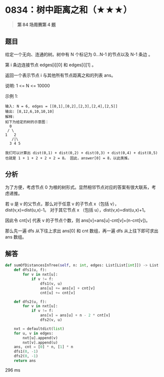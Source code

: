 # 0834：树中距离之和（★★★）


> **第 84 场周赛第 4 题**

## 题目

给定一个无向、连通的树。树中有 N 个标记为 0...N-1 的节点以及 N-1 条边 。

第 i 条边连接节点 edges[i][0] 和 edges[i][1] 。

返回一个表示节点 i 与其他所有节点距离之和的列表 ans。

说明: 1 <= N <= 10000

示例 1:

    输入: N = 6, edges = [[0,1],[0,2],[2,3],[2,4],[2,5]]
    输出: [8,12,6,10,10,10]
    解释: 
    如下为给定的树的示意图：
      0
     / \
    1   2
       /|\
      3 4 5
    
    我们可以计算出 dist(0,1) + dist(0,2) + dist(0,3) + dist(0,4) + dist(0,5) 
    也就是 1 + 1 + 2 + 2 + 2 = 8。 因此，answer[0] = 8，以此类推。


## 分析

为了方便，考虑节点 0 为根的树形式。显然相邻节点对应的答案有很大联系，考虑递推。

若 u 是 v 的父节点，那么对于任意 v 的子节点 x（包括 v），dist(v,x)=dist(u,x)-1。
对于其它节点 x （包括 u），dist(v,x)=dist(u,x)+1。

因此令 cnt[v] 代表 v 的子节点个数，则 ans[v]=ans[u]-cnt[v]+(n-cnt[v])。

那么先一遍 dfs 从下往上求出 ans[0] 和 cnt 数组，再一遍 dfs 从上往下即可求出 ans 数组。

## 解答

```python
def sumOfDistancesInTree(self, n: int, edges: List[List[int]]) -> List[int]:
    def dfs1(u, f):
        for v in nxt[u]:
            if v != f:
                dfs1(v, u)
                ans[u] += ans[v] + cnt[v]
                cnt[u] += cnt[v]

    def dfs2(u, f):
        for v in nxt[u]:
            if v != f:
                ans[v] = ans[u] + n - 2 * cnt[v]
                dfs2(v, u)

    nxt = defaultdict(list)
    for u, v in edges:
        nxt[u].append(v)
        nxt[v].append(u)
    ans, cnt = [0] * n, [1] * n
    dfs1(0, -1)
    dfs2(0, -1)
    return ans
```
296 ms

